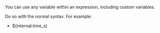 You can use any variable within an expression, including custom variables. 

Do so with the normal syntax. For example:

- $(internal:time_s)

